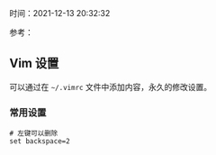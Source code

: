 时间：2021-12-13 20:32:32

参考：



## Vim 设置

可以通过在 `~/.vimrc` 文件中添加内容，永久的修改设置。

### 常用设置

```
# 左键可以删除
set backspace=2
```

